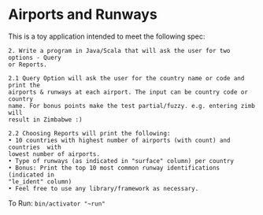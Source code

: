 # Airports and Runways

This is a toy application intended to meet the following spec:

~~~~
2. Write a program in Java/Scala that will ask the user for two options - Query
or Reports.

2.1 Query Option will ask the user for the country name or code and print the
airports & runways at each airport. The input can be country code or country
name. For bonus points make the test partial/fuzzy. e.g. entering zimb will
result in Zimbabwe :)

2.2 Choosing Reports will print the following:
• 10 countries with highest number of airports (with count) and countries  with
lowest number of airports.
• Type of runways (as indicated in "surface" column) per country
• Bonus: Print the top 10 most common runway identifications (indicated in
"le_ident" column)
• Feel free to use any library/framework as necessary.
~~~~

To Run: `bin/activator "~run"`
